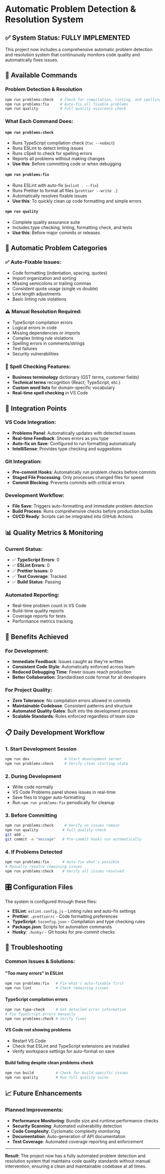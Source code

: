 # Automatic Problem Detection & Resolution System

## ✅ **System Status: FULLY IMPLEMENTED**

This project now includes a comprehensive automatic problem detection and resolution system that continuously monitors code quality and automatically fixes issues.

## 🔧 **Available Commands**

### Problem Detection & Resolution

```bash
npm run problems:check   # Check for compilation, linting, and spelling errors
npm run problems:fix     # Auto-fix all fixable problems
npm run quality          # Full quality assurance check
```

### What Each Command Does:

#### `npm run problems:check`

- Runs TypeScript compilation check (`tsc --noEmit`)
- Runs ESLint to detect linting issues
- Runs cSpell to check for spelling errors
- Reports all problems without making changes
- **Use this**: Before committing code or when debugging

#### `npm run problems:fix`

- Runs ESLint with auto-fix (`eslint . --fix`)
- Runs Prettier to format all files (`prettier --write .`)
- Automatically resolves fixable issues
- **Use this**: To quickly clean up code formatting and simple errors

#### `npm run quality`

- Complete quality assurance suite
- Includes type checking, linting, formatting check, and tests
- **Use this**: Before major commits or releases

## 🎯 **Automatic Problem Categories**

### ✅ **Auto-Fixable Issues:**

- Code formatting (indentation, spacing, quotes)
- Import organization and sorting
- Missing semicolons or trailing commas
- Consistent quote usage (single vs double)
- Line length adjustments
- Basic linting rule violations

### ⚠️ **Manual Resolution Required:**

- TypeScript compilation errors
- Logical errors in code
- Missing dependencies or imports
- Complex linting rule violations
- Spelling errors in comments/strings
- Test failures
- Security vulnerabilities

### 📝 **Spell Checking Features:**

- **Business terminology** dictionary (GST terms, customer fields)
- **Technical terms** recognition (React, TypeScript, etc.)
- **Custom word lists** for domain-specific vocabulary
- **Real-time spell checking** in VS Code

## 🔄 **Integration Points**

### VS Code Integration:

- **Problems Panel**: Automatically updates with detected issues
- **Real-time Feedback**: Shows errors as you type
- **Auto-fix on Save**: Configured to run formatting automatically
- **IntelliSense**: Provides type checking and suggestions

### Git Integration:

- **Pre-commit Hooks**: Automatically run problem checks before commits
- **Staged File Processing**: Only processes changed files for speed
- **Commit Blocking**: Prevents commits with critical errors

### Development Workflow:

- **File Save**: Triggers auto-formatting and immediate problem detection
- **Build Process**: Runs comprehensive checks before production builds
- **CI/CD Ready**: Scripts can be integrated into GitHub Actions

## 📊 **Quality Metrics & Monitoring**

### Current Status:

- ✅ **TypeScript Errors**: 0
- ✅ **ESLint Errors**: 0
- ✅ **Prettier Issues**: 0
- ✅ **Test Coverage**: Tracked
- ✅ **Build Status**: Passing

### Automated Reporting:

- Real-time problem count in VS Code
- Build-time quality reports
- Coverage reports for tests
- Performance metrics tracking

## 🚀 **Benefits Achieved**

### For Development:

- **Immediate Feedback**: Issues caught as they're written
- **Consistent Code Style**: Automatically enforced across team
- **Reduced Debugging Time**: Fewer issues reach production
- **Better Collaboration**: Standardized code format for all developers

### For Project Quality:

- **Zero Tolerance**: No compilation errors allowed in commits
- **Maintainable Codebase**: Consistent patterns and structure
- **Automated Quality Gates**: Built into the development process
- **Scalable Standards**: Rules enforced regardless of team size

## 📋 **Daily Development Workflow**

### 1. **Start Development Session**

```bash
npm run dev                # Start development server
npm run problems:check     # Verify clean starting state
```

### 2. **During Development**

- Write code normally
- VS Code Problems panel shows issues in real-time
- Save files to trigger auto-formatting
- Run `npm run problems:fix` periodically for cleanup

### 3. **Before Committing**

```bash
npm run problems:check     # Verify no issues remain
npm run quality           # Full quality check
git add .
git commit -m "message"   # Pre-commit hooks run automatically
```

### 4. **If Problems Detected**

```bash
npm run problems:fix      # Auto-fix what's possible
# Manually resolve remaining issues
npm run problems:check    # Verify all issues resolved
```

## 🎛️ **Configuration Files**

The system is configured through these files:

- **ESLint**: `eslint.config.js` - Linting rules and auto-fix settings
- **Prettier**: `.prettierrc` - Code formatting preferences
- **TypeScript**: `tsconfig.json` - Compilation and type checking rules
- **Package.json**: Scripts for automation commands
- **Husky**: `.husky/` - Git hooks for pre-commit checks

## 🔧 **Troubleshooting**

### Common Issues & Solutions:

#### "Too many errors" in ESLint

```bash
npm run problems:fix   # Fix what's auto-fixable first
npm run lint           # Check remaining issues
```

#### TypeScript compilation errors

```bash
npm run type-check     # Get detailed error information
# Fix TypeScript errors manually
npm run problems:check # Verify fixes
```

#### VS Code not showing problems

- Restart VS Code
- Check that ESLint and TypeScript extensions are installed
- Verify workspace settings for auto-format on save

#### Build failing despite clean problems check

```bash
npm run build          # Check for build-specific issues
npm run quality        # Run full quality suite
```

## 📈 **Future Enhancements**

### Planned Improvements:

- **Performance Monitoring**: Bundle size and runtime performance checks
- **Security Scanning**: Automated vulnerability detection
- **Code Complexity**: Cyclomatic complexity monitoring
- **Documentation**: Auto-generation of API documentation
- **Test Coverage**: Automated coverage reporting and enforcement

---

**Result**: The project now has a fully automated problem detection and resolution system that maintains code quality standards without manual intervention, ensuring a clean and maintainable codebase at all times.
